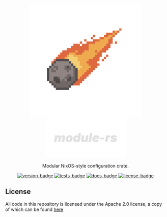 [crates-io]: https://crates.io/crates/module
[docs-rs]: https://docs.rs/module/latest/module
[gh-actions]: https://github.com/threadexio/module-rs/actions/workflows/ci.yaml

[license-badge]: https://img.shields.io/github/license/threadexio/module-rs?style=flat-square
[tests-badge]: https://img.shields.io/github/actions/workflow/status/threadexio/module-rs/ci.yaml?style=flat-square
[version-badge]: https://img.shields.io/crates/v/module?style=flat-square
[docs-badge]: https://img.shields.io/docsrs/module?style=flat-square

[examples]: https://github.com/threadexio/module-rs/tree/master/examples
[license]: https://github.com/threadexio/module-rs/blob/master/LICENSE

<div class="rustdoc-hidden">

<div align="center">
  <img src="https://raw.githubusercontent.com/threadexio/module-rs/master/assets/icon.png" width="70%" alt="logo">
  <br>
  <img src="https://raw.githubusercontent.com/threadexio/module-rs/master/assets/title.svg" width="50%" alt="logo">

  <p>
    Modular NixOS-style configuration crate.
  <p>

  [![version-badge]][crates-io]
  [![tests-badge]][gh-actions]
  [![docs-badge]][docs-rs]
  [![license-badge]][crates-io]

</div>

</div>

## License

All code in this repository is licensed under the Apache 2.0 license, a copy of
which can be found [here][license]
